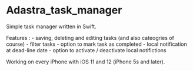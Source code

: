 # Adastra_task_manager


Simple task manager written in Swift.

Features : - saving, deleting and editing tasks (and also cateogries of course)
           - filter tasks
           - option to mark task as completed
           - local notification at dead-line date
           - option to activate / deactivate local notifictions
           
           
           
 Working on every iPhone with iOS 11 and 12 (iPhone 5s and later).          
